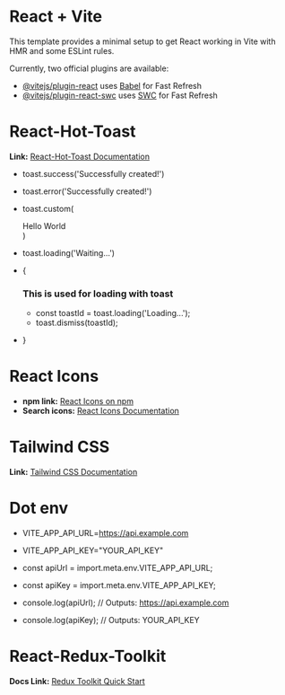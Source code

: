 # React + Vite

This template provides a minimal setup to get React working in Vite with HMR and some ESLint rules.

Currently, two official plugins are available:

- [@vitejs/plugin-react](https://github.com/vitejs/vite-plugin-react/blob/main/packages/plugin-react/README.md) uses [Babel](https://babeljs.io/) for Fast Refresh
- [@vitejs/plugin-react-swc](https://github.com/vitejs/vite-plugin-react-swc) uses [SWC](https://swc.rs/) for Fast Refresh
#


# React-Hot-Toast

**Link:** [React-Hot-Toast Documentation](https://react-hot-toast.com/docs/toast)

- toast.success('Successfully created!')
- toast.error('Successfully created!')
- toast.custom(<div>Hello World</div>)
- toast.loading('Waiting...')

- {
    ### This is used for loading with toast
    - const toastId = toast.loading('Loading...');
    - toast.dismiss(toastId);
- }

# React Icons

- **npm link:** [React Icons on npm](https://www.npmjs.com/package/react-icons)
- **Search icons:** [React Icons Documentation](https://react-icons.github.io/react-icons/)


# Tailwind CSS

**Link:** [Tailwind CSS Documentation](https://tailwindcss.com/docs/guides/vite)

# Dot env

- VITE_APP_API_URL=https://api.example.com
- VITE_APP_API_KEY="YOUR_API_KEY"

- const apiUrl = import.meta.env.VITE_APP_API_URL;
- const apiKey = import.meta.env.VITE_APP_API_KEY;

- console.log(apiUrl); // Outputs: https://api.example.com
- console.log(apiKey); // Outputs: YOUR_API_KEY


# React-Redux-Toolkit

**Docs Link:** [Redux Toolkit Quick Start](https://redux-toolkit.js.org/tutorials/quick-start)

